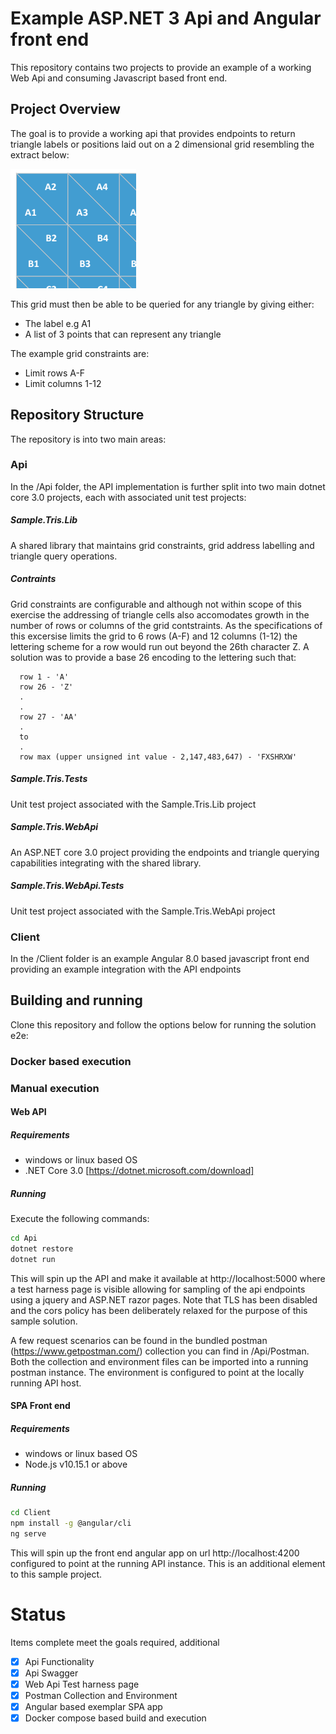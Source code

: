 # Example ASP.NET 3 Api and Angular front end
This repository contains two projects to provide an example of a working Web Api and consuming Javascript based front end.

## Project Overview
The goal is to provide a working api that provides endpoints to return triangle labels or positions laid out on a 2 dimensional grid resembling the extract below:

![alt text](.assets/grid.png "grid representation")

This grid must then be able to be queried for any triangle by giving either:
- The label e.g A1
- A list of 3 points that can represent any triangle

The example grid constraints are:
- Limit rows A-F
- Limit columns 1-12

## Repository Structure
The repository is into two main areas:

### Api
In the /Api folder, the API implementation is further split into two main dotnet core 3.0 projects, each with associated unit test projects:

##### Sample.Tris.Lib
A shared library that maintains grid constraints, grid address labelling and triangle query operations.

##### Contraints
Grid constraints are configurable and although not within scope of this exercise the addressing of triangle cells also accomodates growth in the number of rows or columns of the grid contstraints. As the specifications of this excersise limits the grid to 6 rows (A-F) and 12 columns (1-12) the lettering scheme for a row would run out beyond the 26th character Z.  A solution was to provide a base 26 encoding to the lettering such that:

```
  row 1 - 'A'
  row 26 - 'Z'
  .
  .
  row 27 - 'AA'
  .
  to
  .
  row max (upper unsigned int value - 2,147,483,647) - 'FXSHRXW'
```

##### Sample.Tris.Tests
Unit test project associated with the Sample.Tris.Lib project

##### Sample.Tris.WebApi
An ASP.NET core 3.0 project providing the endpoints and triangle querying capabilities integrating with the shared library.

##### Sample.Tris.WebApi.Tests
Unit test project associated with the Sample.Tris.WebApi project

### Client
In the /Client folder is an example Angular 8.0 based javascript front end providing an example integration with the API endpoints

## Building and running
Clone this repository and follow the options below for running the solution e2e:

### Docker based execution


### Manual execution

#### Web API

##### Requirements
- windows or linux based OS
- .NET Core 3.0 [https://dotnet.microsoft.com/download]

##### Running
Execute the following commands:

```bash
cd Api
dotnet restore
dotnet run
```

This will spin up the API and make it available at http://localhost:5000 where a test harness page is visible allowing for sampling of the api endpoints using a jquery and ASP.NET razor pages.  Note that TLS has been disabled and the cors policy has been deliberately relaxed for the purpose of this sample solution.

A few request scenarios can be found in the bundled postman (https://www.getpostman.com/) collection you can find in /Api/Postman. Both the collection and environment files can be imported into a running postman instance.  The environment is configured to point at the locally running API host.


#### SPA Front end

##### Requirements
- windows or linux based OS
- Node.js v10.15.1 or above

##### Running
```bash
cd Client
npm install -g @angular/cli
ng serve
```

This will spin up the front end angular app on url http://localhost:4200 configured to point at the running API instance.  This is an additional element to this sample project.


# Status

Items complete meet the goals required, additional

- [X] Api Functionality
- [X] Api Swagger
- [X] Web Api Test harness page
- [X] Postman Collection and Environment
- [X] Angular based exemplar SPA app
- [X] Docker compose based build and execution